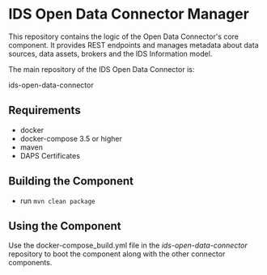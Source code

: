 # IDS Open Data Connector Manager

This repository contains the logic of the Open Data Connector's core component. It provides REST endpoints and manages metadata 
about data sources, data assets, brokers and the IDS Information model.

The main repository of the IDS Open Data Connector is: 

ids-open-data-connector

## Requirements
* docker
* docker-compose 3.5 or higher
* maven
* DAPS Certificates

## Building the Component
* run ``mvn clean package``

## Using the Component
Use the docker-compose_build.yml file in the *ids-open-data-connector* repository to boot the component along with the 
other connector components.

